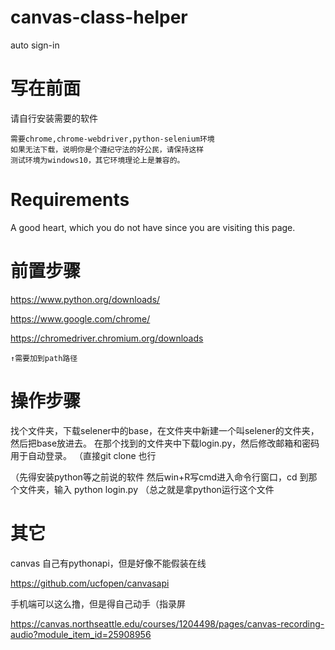 # canvas-class-helper
auto sign-in

# 写在前面
请自行安装需要的软件

	需要chrome,chrome-webdriver,python-selenium环境
	如果无法下载，说明你是个遵纪守法的好公民，请保持这样
	测试环境为windows10，其它环境理论上是兼容的。

# Requirements
A good heart, which you do not have since you are visiting this page.

# 前置步骤
https://www.python.org/downloads/

https://www.google.com/chrome/

https://chromedriver.chromium.org/downloads

	↑需要加到path路径

# 操作步骤
找个文件夹，下载selener中的base，在文件夹中新建一个叫selener的文件夹，然后把base放进去。
在那个找到的文件夹中下载login.py，然后修改邮箱和密码用于自动登录。
（直接git clone 也行

（先得安装python等之前说的软件
然后win+R写cmd进入命令行窗口，cd 到那个文件夹，输入 python login.py
（总之就是拿python运行这个文件

# 其它
canvas 自己有pythonapi，但是好像不能假装在线

https://github.com/ucfopen/canvasapi

手机端可以这么撸，但是得自己动手（指录屏

https://canvas.northseattle.edu/courses/1204498/pages/canvas-recording-audio?module_item_id=25908956
